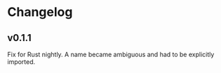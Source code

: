 # Changelog

## v0.1.1

Fix for Rust nightly. A name became ambiguous and had to be explicitly imported. 